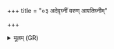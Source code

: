 +++
title = "०३ अदेवृघ्नीं वरुण् आपतिघ्नीम्"

+++
<details><summary>मूलम् (GR)</summary>

+++(PSK 20.19.3)+++अदेवृघ्नीं वरुण्- +++(varuṇa)+++  
-आपतिघ्नीं बृहस्पते ।  
इन्द्रापुत्रघ्नीं लक्ष्म्यम्  
अस्यै ताः सवितः सुव ॥
</details>
